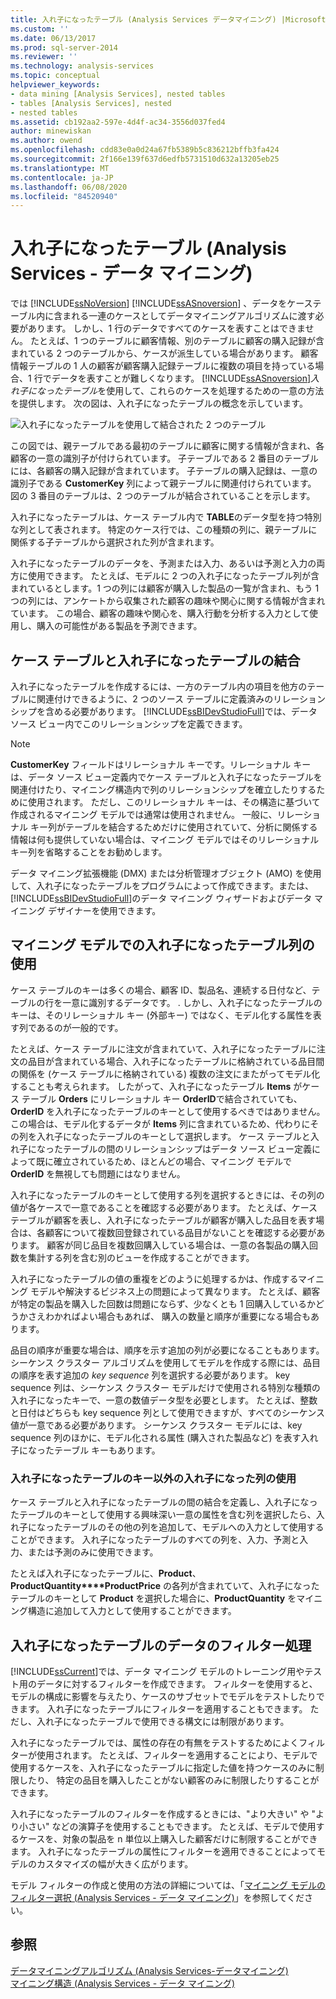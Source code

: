 ```yaml
---
title: 入れ子になったテーブル (Analysis Services データマイニング) |Microsoft Docs
ms.custom: ''
ms.date: 06/13/2017
ms.prod: sql-server-2014
ms.reviewer: ''
ms.technology: analysis-services
ms.topic: conceptual
helpviewer_keywords:
- data mining [Analysis Services], nested tables
- tables [Analysis Services], nested
- nested tables
ms.assetid: cb192aa2-597e-4d4f-ac34-3556d037fed4
author: minewiskan
ms.author: owend
ms.openlocfilehash: cdd83e0a0d24a67fb5389b5c836212bffb3fa424
ms.sourcegitcommit: 2f166e139f637d6edfb5731510d632a13205eb25
ms.translationtype: MT
ms.contentlocale: ja-JP
ms.lasthandoff: 06/08/2020
ms.locfileid: "84520940"
---
```

# <a name="nested-tables-analysis-services---data-mining"></a>入れ子になったテーブル (Analysis Services - データ マイニング)
  では [!INCLUDE[ssNoVersion](../../includes/ssnoversion-md.md)] [!INCLUDE[ssASnoversion](../../includes/ssasnoversion-md.md)] 、データをケーステーブル内に含まれる一連のケースとしてデータマイニングアルゴリズムに渡す必要があります。 しかし、1 行のデータですべてのケースを表すことはできません。 たとえば、1 つのテーブルに顧客情報、別のテーブルに顧客の購入記録が含まれている 2 つのテーブルから、ケースが派生している場合があります。 顧客情報テーブルの 1 人の顧客が顧客購入記録テーブルに複数の項目を持っている場合、1 行でデータを表すことが難しくなります。 [!INCLUDE[ssASnoversion](../../includes/ssasnoversion-md.md)]*入れ子になったテーブル*を使用して、これらのケースを処理するための一意の方法を提供します。 次の図は、入れ子になったテーブルの概念を示しています。  
  
 ![入れ子になったテーブルを使用して結合された 2 つのテーブル](../media/nested-tables.gif "入れ子になったテーブルを使用して結合された 2 つのテーブル")  
  
 この図では、親テーブルである最初のテーブルに顧客に関する情報が含まれ、各顧客の一意の識別子が付けられています。 子テーブルである 2 番目のテーブルには、各顧客の購入記録が含まれています。 子テーブルの購入記録は、一意の識別子である **CustomerKey** 列によって親テーブルに関連付けられています。 図の 3 番目のテーブルは、2 つのテーブルが結合されていることを示します。  
  
 入れ子になったテーブルは、ケース テーブル内で **TABLE**のデータ型を持つ特別な列として表されます。 特定のケース行では、この種類の列に、親テーブルに関係する子テーブルから選択された列が含まれます。  
  
 入れ子になったテーブルのデータを、予測または入力、あるいは予測と入力の両方に使用できます。 たとえば、モデルに 2 つの入れ子になったテーブル列が含まれているとします。1 つの列には顧客が購入した製品の一覧が含まれ、もう 1 つの列には、アンケートから収集された顧客の趣味や関心に関する情報が含まれています。 この場合、顧客の趣味や関心を、購入行動を分析する入力として使用し、購入の可能性がある製品を予測できます。  
  
## <a name="joining-case-tables-and-nested-tables"></a>ケース テーブルと入れ子になったテーブルの結合  
 入れ子になったテーブルを作成するには、一方のテーブル内の項目を他方のテーブルに関連付けできるように、2 つのソース テーブルに定義済みのリレーションシップを含める必要があります。 [!INCLUDE[ssBIDevStudioFull](../../includes/ssbidevstudiofull-md.md)]では、データ ソース ビュー内でこのリレーションシップを定義できます。  
  
> [!NOTE]  
>  **CustomerKey** フィールドはリレーショナル キーです。リレーショナル キーは、データ ソース ビュー定義内でケース テーブルと入れ子になったテーブルを関連付けたり、マイニング構造内で列のリレーションシップを確立したりするために使用されます。 ただし、このリレーショナル キーは、その構造に基づいて作成されるマイニング モデルでは通常は使用されません。 一般に、リレーショナル キー列がテーブルを結合するためだけに使用されていて、分析に関係する情報は何も提供していない場合は、マイニング モデルではそのリレーショナル キー列を省略することをお勧めします。  
  
 データ マイニング拡張機能 (DMX) または分析管理オブジェクト (AMO) を使用して、入れ子になったテーブルをプログラムによって作成できます。または、 [!INCLUDE[ssBIDevStudioFull](../../includes/ssbidevstudiofull-md.md)]のデータ マイニング ウィザードおよびデータ マイニング デザイナーを使用できます。  
  
## <a name="using-nested-table-columns-in-a-mining-model"></a>マイニング モデルでの入れ子になったテーブル列の使用  
 ケース テーブルのキーは多くの場合、顧客 ID、製品名、連続する日付など、テーブルの行を一意に識別するデータです。 . しかし、入れ子になったテーブルのキーは、そのリレーショナル キー (外部キー) ではなく、モデル化する属性を表す列であるのが一般的です。  
  
 たとえば、ケース テーブルに注文が含まれていて、入れ子になったテーブルに注文の品目が含まれている場合、入れ子になったテーブルに格納されている品目間の関係を (ケース テーブルに格納されている) 複数の注文にまたがってモデル化することも考えられます。 したがって、入れ子になったテーブル **Items** がケース テーブル **Orders** にリレーショナル キー **OrderID**で結合されていても、 **OrderID** を入れ子になったテーブルのキーとして使用するべきではありません。 この場合は、モデル化するデータが **Items** 列に含まれているため、代わりにその列を入れ子になったテーブルのキーとして選択します。 ケース テーブルと入れ子になったテーブルの間のリレーションシップはデータ ソース ビュー定義によって既に確立されているため、ほとんどの場合、マイニング モデルで **OrderID** を無視しても問題にはなりません。  
  
 入れ子になったテーブルのキーとして使用する列を選択するときには、その列の値が各ケースで一意であることを確認する必要があります。 たとえば、ケース テーブルが顧客を表し、入れ子になったテーブルが顧客が購入した品目を表す場合は、各顧客について複数回登録されている品目がないことを確認する必要があります。 顧客が同じ品目を複数回購入している場合は、一意の各製品の購入回数を集計する列を含む別のビューを作成することができます。  
  
 入れ子になったテーブルの値の重複をどのように処理するかは、作成するマイニング モデルや解決するビジネス上の問題によって異なります。 たとえば、顧客が特定の製品を購入した回数は問題にならず、少なくとも 1 回購入しているかどうかさえわかればよい場合もあれば、 購入の数量と順序が重要になる場合もあります。  
  
 品目の順序が重要な場合は、順序を示す追加の列が必要になることもあります。 シーケンス クラスター アルゴリズムを使用してモデルを作成する際には、品目の順序を表す追加の *key sequence* 列を選択する必要があります。 key sequence 列は、シーケンス クラスター モデルだけで使用される特別な種類の入れ子になったキーで、一意の数値データ型を必要とします。 たとえば、整数と日付はどちらも key sequence 列として使用できますが、すべてのシーケンス値が一意である必要があります。 シーケンス クラスター モデルには、key sequence 列のほかに、モデル化される属性 (購入された製品など) を表す入れ子になったテーブル キーもあります。  
  
### <a name="using-non-key-nested-columns-from-a-nested-table"></a>入れ子になったテーブルのキー以外の入れ子になった列の使用  
 ケース テーブルと入れ子になったテーブルの間の結合を定義し、入れ子になったテーブルのキーとして使用する興味深い一意の属性を含む列を選択したら、入れ子になったテーブルのその他の列を追加して、モデルへの入力として使用することができます。 入れ子になったテーブルのすべての列を、入力、予測と入力、または予測のみに使用できます。  
  
 たとえば入れ子になったテーブルに、**Product**、**ProductQuantity****ProductPrice** の各列が含まれていて、入れ子になったテーブルのキーとして **Product** を選択した場合に、**ProductQuantity** をマイニング構造に追加して入力として使用することができます。  
  
## <a name="filtering-nested-table-data"></a>入れ子になったテーブルのデータのフィルター処理  
 [!INCLUDE[ssCurrent](../../includes/sscurrent-md.md)]では、データ マイニング モデルのトレーニング用やテスト用のデータに対するフィルターを作成できます。 フィルターを使用すると、モデルの構成に影響を与えたり、ケースのサブセットでモデルをテストしたりできます。 入れ子になったテーブルにフィルターを適用することもできます。 ただし、入れ子になったテーブルで使用できる構文には制限があります。  
  
 入れ子になったテーブルでは、属性の存在の有無をテストするためによくフィルターが使用されます。 たとえば、フィルターを適用することにより、モデルで使用するケースを、入れ子になったテーブルに指定した値を持つケースのみに制限したり、 特定の品目を購入したことがない顧客のみに制限したりすることができます。  
  
 入れ子になったテーブルのフィルターを作成するときには、"より大きい" や "より小さい" などの演算子を使用することもできます。 たとえば、モデルで使用するケースを、対象の製品を n 単位以上購入した顧客だけに制限することができます。 入れ子になったテーブルの属性にフィルターを適用できることによってモデルのカスタマイズの幅が大きく広がります。  
  
 モデル フィルターの作成と使用の方法の詳細については、「[マイニング モデルのフィルター選択 &#40;Analysis Services - データ マイニング&#41;](mining-models-analysis-services-data-mining.md)」を参照してください。  
  
## <a name="see-also"></a>参照  
 [データマイニングアルゴリズム &#40;Analysis Services-データマイニング&#41;](data-mining-algorithms-analysis-services-data-mining.md)   
 [マイニング構造 (Analysis Services - データ マイニング)](mining-structures-analysis-services-data-mining.md)  
  
  
